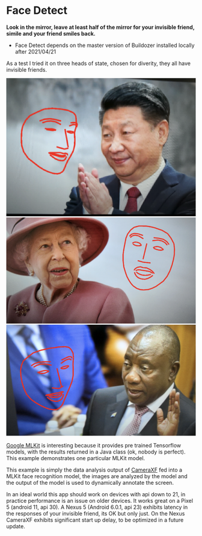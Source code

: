 Face Detect
===========

**Look in the mirror, leave at least half of the mirror for your invisible friend, simile and your friend smiles back.**

- Face Detect depends on the master version of Buildozer installed locally after 2021/04/21 

As a test I tried it on three heads of state, chosen for diverity, they all have invisible friends.

![First Head of State](images/Screenshot1.png) 
![Second Head of State](images/Screenshot2.png) 
![Third Head of State](images/Screenshot3.png)

[Google MLKit](https://developers.google.com/ml-kit/guides) is interesting because it provides pre trained Tensorflow models, with the results returned in a Java class (ok, nobody is perfect). This example demonstrates one particular MLKit model.

This example is simply the data analysis output of [CameraXF](https://github.com/Android-for-Python/CameraXF-Example) fed into a MLKit face recognition model, the images are analyzed by the model and the output of the model is used to dynamically annotate the screen.

In an ideal world this app should work on devices with api down to 21, in practice performance is an issue on older devices. It works great on a Pixel 5 (android 11, api 30). A Nexus 5 (Android 6.0.1, api 23) exhibits latency in the responses of your invisible friend, its OK but only just. On the Nexus CameraXF exhibits significant start up delay, to be optimized in a future update.  



